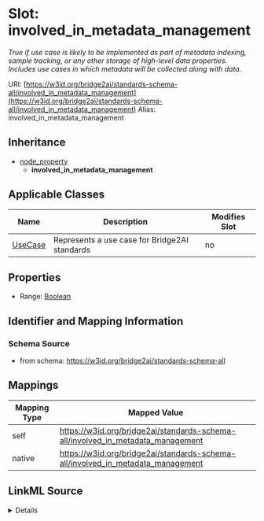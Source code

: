 

# Slot: involved_in_metadata_management 


_True if use case is likely to be implemented as part of metadata indexing, sample tracking, or any other storage of high-level data properties. Includes use cases in which metadata will be collected along with data._





URI: [https://w3id.org/bridge2ai/standards-schema-all/involved_in_metadata_management](https://w3id.org/bridge2ai/standards-schema-all/involved_in_metadata_management)
Alias: involved_in_metadata_management


## Inheritance

* [node_property](node_property.md)
    * **involved_in_metadata_management**






## Applicable Classes

| Name | Description | Modifies Slot |
| --- | --- | --- |
| [UseCase](UseCase.md) | Represents a use case for Bridge2AI standards |  no  |







## Properties

* Range: [Boolean](Boolean.md)





## Identifier and Mapping Information







### Schema Source


* from schema: https://w3id.org/bridge2ai/standards-schema-all




## Mappings

| Mapping Type | Mapped Value |
| ---  | ---  |
| self | https://w3id.org/bridge2ai/standards-schema-all/involved_in_metadata_management |
| native | https://w3id.org/bridge2ai/standards-schema-all/involved_in_metadata_management |




## LinkML Source

<details>
```yaml
name: involved_in_metadata_management
description: True if use case is likely to be implemented as part of metadata indexing,
  sample tracking, or any other storage of high-level data properties. Includes use
  cases in which metadata will be collected along with data.
from_schema: https://w3id.org/bridge2ai/standards-schema-all
rank: 1000
is_a: node_property
domain: NamedThing
alias: involved_in_metadata_management
domain_of:
- UseCase
range: boolean

```
</details>